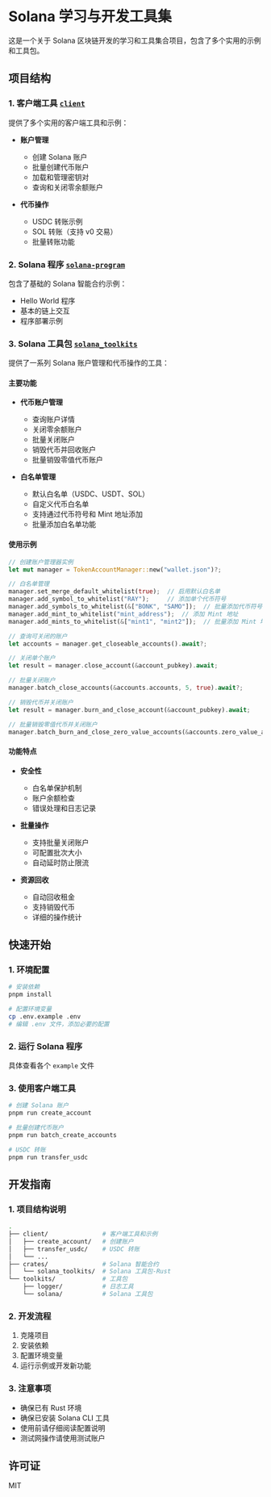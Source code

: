# Solana 学习与开发工具集

这是一个关于 Solana 区块链开发的学习和工具集合项目，包含了多个实用的示例和工具包。

## 项目结构

### 1. 客户端工具 [`client`](./client)

提供了多个实用的客户端工具和示例：

- **账户管理**
  - 创建 Solana 账户
  - 批量创建代币账户
  - 加载和管理密钥对
  - 查询和关闭零余额账户

- **代币操作**
  - USDC 转账示例
  - SOL 转账（支持 v0 交易）
  - 批量转账功能

### 2. Solana 程序 [`solana-program`](./solana-program)

包含了基础的 Solana 智能合约示例：

- Hello World 程序
- 基本的链上交互
- 程序部署示例

### 3. Solana 工具包 [`solana_toolkits`](./crates/solana_toolkits)

提供了一系列 Solana 账户管理和代币操作的工具：

#### 主要功能

- **代币账户管理**
  - 查询账户详情
  - 关闭零余额账户
  - 批量关闭账户
  - 销毁代币并回收账户
  - 批量销毁零值代币账户

- **白名单管理**
  - 默认白名单（USDC、USDT、SOL）
  - 自定义代币白名单
  - 支持通过代币符号和 Mint 地址添加
  - 批量添加白名单功能

#### 使用示例

```rust
// 创建账户管理器实例
let mut manager = TokenAccountManager::new("wallet.json")?;

// 白名单管理
manager.set_merge_default_whitelist(true);  // 启用默认白名单
manager.add_symbol_to_whitelist("RAY");     // 添加单个代币符号
manager.add_symbols_to_whitelist(&["BONK", "SAMO"]);  // 批量添加代币符号
manager.add_mint_to_whitelist("mint_address");  // 添加 Mint 地址
manager.add_mints_to_whitelist(&["mint1", "mint2"]);  // 批量添加 Mint 地址

// 查询可关闭的账户
let accounts = manager.get_closeable_accounts().await?;

// 关闭单个账户
let result = manager.close_account(&account_pubkey).await;

// 批量关闭账户
manager.batch_close_accounts(&accounts.accounts, 5, true).await?;

// 销毁代币并关闭账户
let result = manager.burn_and_close_account(&account_pubkey).await;

// 批量销毁零值代币并关闭账户
manager.batch_burn_and_close_zero_value_accounts(&accounts.zero_value_accounts_list, 5).await?;
```

#### 功能特点

- **安全性**
  - 白名单保护机制
  - 账户余额检查
  - 错误处理和日志记录

- **批量操作**
  - 支持批量关闭账户
  - 可配置批次大小
  - 自动延时防止限流

- **资源回收**
  - 自动回收租金
  - 支持销毁代币
  - 详细的操作统计

## 快速开始

### 1. 环境配置

```bash
# 安装依赖
pnpm install

# 配置环境变量
cp .env.example .env
# 编辑 .env 文件，添加必要的配置
```

### 2. 运行 Solana 程序

具体查看各个 `example` 文件

### 3. 使用客户端工具

```bash
# 创建 Solana 账户
pnpm run create_account

# 批量创建代币账户
pnpm run batch_create_accounts

# USDC 转账
pnpm run transfer_usdc
```

## 开发指南

### 1. 项目结构说明

```bash
.
├── client/               # 客户端工具和示例
│   ├── create_account/   # 创建账户
│   ├── transfer_usdc/    # USDC 转账
│   └── ...
├── crates/               # Solana 智能合约
│   └── solana_toolkits/  # Solana 工具包-Rust
└── toolkits/             # 工具包
    ├── logger/           # 日志工具
    └── solana/           # Solana 工具包
```

### 2. 开发流程

1. 克隆项目
2. 安装依赖
3. 配置环境变量
4. 运行示例或开发新功能

### 3. 注意事项

- 确保已有 Rust 环境
- 确保已安装 Solana CLI 工具
- 使用前请仔细阅读配置说明
- 测试网操作请使用测试账户

## 许可证

MIT
